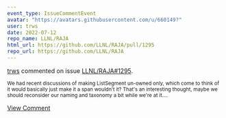 ```yaml
---
event_type: IssueCommentEvent
avatar: "https://avatars.githubusercontent.com/u/660149?"
user: trws
date: 2022-07-12
repo_name: LLNL/RAJA
html_url: https://github.com/LLNL/RAJA/pull/1295
repo_url: https://github.com/LLNL/RAJA
---
```


<a href='https://github.com/trws' target='_blank'>trws</a> commented on issue <a href='https://github.com/LLNL/RAJA/pull/1295' target='_blank'>LLNL/RAJA#1295</a>.

<small>We had recent discussions of making ListSegment un-owned only, which come to think of it would basically just make it a span wouldn't it? That's an interesting thought, maybe we should reconsider our naming and taxonomy a bit while we're at it....</small>

<a href='https://github.com/LLNL/RAJA/pull/1295' target='_blank'>View Comment</a>